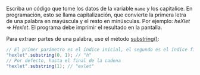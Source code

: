 
Escriba un código que tome los datos de la variable `name` y los capitalice. En programación, esto se llama capitalización, que convierte la primera letra de una palabra en mayúscula y el resto en minúsculas. Por ejemplo: *heXlet => Hexlet*. El programa debe imprimir el resultado en la pantalla.

Para extraer partes de una palabra, use el método [substring()](https://ru.hexlet.io/qna/java/questions/kak-izvlech-podstroku-iz-stroki-v-java):

```java
// El primer parámetro es el índice inicial, el segundo es el índice final (no incluido)
"hexlet".substring(0, 1); // "h"
// Por defecto, hasta el final de la cadena
"hexlet".substring(1); // "exlet"
```
